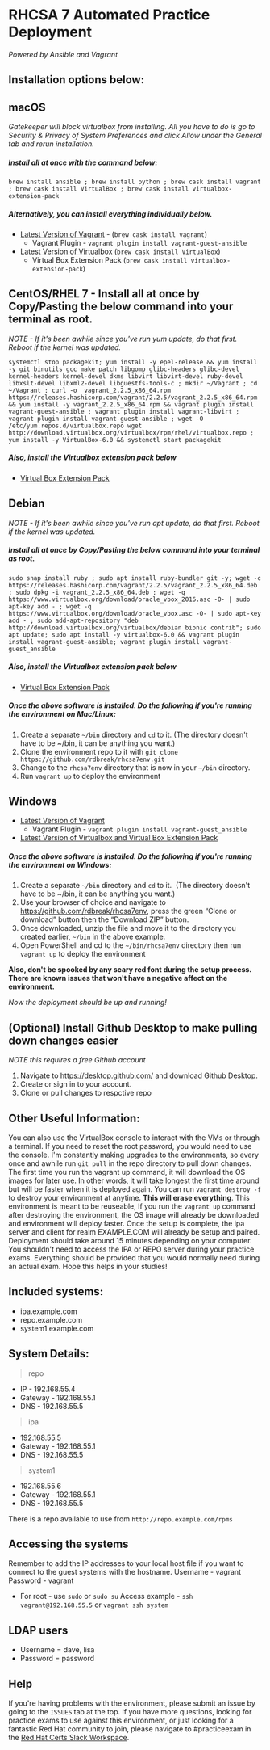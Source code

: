 # RHCSA 7 Automated Practice Deployment
_Powered by Ansible and Vagrant_ 

## Installation options below:
## macOS
_Gatekeeper will block virtualbox from installing. All you have to do is go to Security & Privacy of System Preferences and click Allow under the General tab and rerun installation._
##### Install all at once with the command below:
`brew install ansible ; brew install python ; brew cask install vagrant ; brew cask install VirtualBox ; brew cask install virtualbox-extension-pack`
##### Alternatively, you can install everything individually below.
- [Latest Version of Vagrant](https://www.vagrantup.com/downloads.html) - (`brew cask install vagrant`)
    - Vagrant Plugin - `vagrant plugin install vagrant-guest-ansible`
- [Latest Version of Virtualbox](https://www.virtualbox.org/wiki/Downloads) (`brew cask install VirtualBox`)
    - Virtual Box Extension Pack (`brew cask install virtualbox-extension-pack`)

## CentOS/RHEL 7 - Install all at once by Copy/Pasting the below command into your terminal as root.
_NOTE - If it's been awhile since you've run yum update, do that first. Reboot if the kernel was updated._
```
systemctl stop packagekit; yum install -y epel-release && yum install -y git binutils gcc make patch libgomp glibc-headers glibc-devel kernel-headers kernel-devel dkms libvirt libvirt-devel ruby-devel libxslt-devel libxml2-devel libguestfs-tools-c ; mkdir ~/Vagrant ; cd ~/Vagrant ; curl -o  vagrant_2.2.5_x86_64.rpm https://releases.hashicorp.com/vagrant/2.2.5/vagrant_2.2.5_x86_64.rpm && yum install -y vagrant_2.2.5_x86_64.rpm && vagrant plugin install vagrant-guest-ansible ; vagrant plugin install vagrant-libvirt ; vagrant plugin install vagrant-guest-ansible ; wget -O /etc/yum.repos.d/virtualbox.repo wget http://download.virtualbox.org/virtualbox/rpm/rhel/virtualbox.repo ; yum install -y VirtualBox-6.0 && systemctl start packagekit
```
##### Also, install the Virtualbox extension pack below
- [Virtual Box Extension Pack](https://www.virtualbox.org/wiki/Downloads)

## Debian
_NOTE - If it's been awhile since you've run apt update, do that first. Reboot if the kernel was updated._

##### Install all at once by Copy/Pasting the below command into your terminal as root.
```
sudo snap install ruby ; sudo apt install ruby-bundler git -y; wget -c https://releases.hashicorp.com/vagrant/2.2.5/vagrant_2.2.5_x86_64.deb ; sudo dpkg -i vagrant_2.2.5_x86_64.deb ; wget -q https://www.virtualbox.org/download/oracle_vbox_2016.asc -O- | sudo apt-key add - ; wget -q https://www.virtualbox.org/download/oracle_vbox.asc -O- | sudo apt-key add - ; sudo add-apt-repository "deb http://download.virtualbox.org/virtualbox/debian bionic contrib"; sudo apt update; sudo apt install -y virtualbox-6.0 && vagrant plugin install vagrant-guest-ansible; vagrant plugin install vagrant-guest_ansible
```
##### Also, install the Virtualbox extension pack below
- [Virtual Box Extension Pack](https://www.virtualbox.org/wiki/Downloads)

##### Once the above software is installed. Do the following if you're running the environment on Mac/Linux:
1. Create a separate `~/bin` directory and `cd` to it.  (The directory doesn't have to be ~/bin, it can be anything you want.)
2. Clone the environment repo to it with `git clone https://github.com/rdbreak/rhcsa7env.git`
3. Change to the `rhcsa7env` directory that is now in your `~/bin` directory.
4. Run `vagrant up` to deploy the environment 

## Windows 
- [Latest Version of Vagrant](https://www.vagrantup.com/downloads.html)
    - Vagrant Plugin - `vagrant plugin install vagrant-guest_ansible`
- [Latest Version of Virtualbox and Virtual Box Extension Pack](https://www.virtualbox.org/wiki/Downloads)

##### Once the above software is installed. Do the following if you're running the environment on Windows:
1. Create a separate `~/bin` directory and `cd` to it.  (The directory doesn't have to be ~/bin, it can be anything you want.)
2. Use your browser of choice and navigate to https://github.com/rdbreak/rhcsa7env, press the green “Clone or download” button then the “Download ZIP” button.
3. Once downloaded, unzip the file and move it to the directory you created earlier, `~/bin` in the above example.
3. Open PowerShell and cd to the `~/bin/rhcsa7env` directory then run `vagrant up` to deploy the environment

**Also, don't be spooked by any scary red font during the setup process. There are known issues that won't have a negative affect on the environment.**

_Now the deployment should be up and running!_

## (Optional) Install Github Desktop to make pulling down changes easier
_NOTE this requires a free Github account_
1. Navigate to https://desktop.github.com/ and download Github Desktop.
2. Create or sign in to your account.
3. Clone or pull changes to respctive repo

## Other Useful Information:
You can also use the VirtualBox console to interact with the VMs or through a terminal. If you need to reset the root password, you would need to use the console. I'm constantly making upgrades to the environments, so every once and awhile run `git pull` in the repo directory to pull down changes. The first time you run the vagrant up command, it will download the OS images for later use. In other words, it will take longest the first time around but will be faster when it is deployed again. You can run `vagrant destroy -f` to destroy your environment at anytime. **This will erase everything**. This environment is meant to be reuseable, If you run the `vagrant up` command after destroying the environment, the OS image will already be downloaded and environment will deploy faster. Once the setup is complete, the ipa server and client for realm EXAMPLE.COM will already be setup and paired. Deployment should take around 15 minutes depending on your computer. You shouldn't need to access the IPA or REPO server during your practice exams. Everything should be provided that you would normally need during an actual exam. Hope this helps in your studies!

## Included systems:
- ipa.example.com
- repo.example.com
- system1.example.com

## System Details:
> repo
- IP - 192.168.55.4
- Gateway - 192.168.55.1
- DNS - 192.168.55.5
> ipa
- 192.168.55.5
- Gateway - 192.168.55.1
- DNS - 192.168.55.5
> system1
- 192.168.55.6
- Gateway - 192.168.55.1
- DNS - 192.168.55.5

There is a repo available to use from `http://repo.example.com/rpms`

## Accessing the systems
Remember to add the IP addresses to your local host file if you want to connect to the guest systems with the hostname.
Username - vagrant
Password - vagrant

- For root - use `sudo` or `sudo su`
Access example - `ssh vagrant@192.168.55.5` or `vagrant ssh system`

## LDAP users
- Username = dave, lisa
- Password = password

## Help
If you're having problems with the environment, please submit an issue by going to the `ISSUES` tab at the top. If you have more questions, looking for practice exams to use against this environment, or just looking for a fantastic Red Hat community to join, please navigate to #practiceexam in the [Red Hat Certs Slack Workspace](https://join.slack.com/t/redhat-certs/shared_invite/enQtNjI4Mjk1OTA4NDk4LTBiMWQ1OGM5MmJhZjhlNGZiNjMxYmViMGI2OTdjMDY4NjZkYTliYTE4M2IwYzFkYTJlMThjNmFlNDZmOTIyZTQ).
